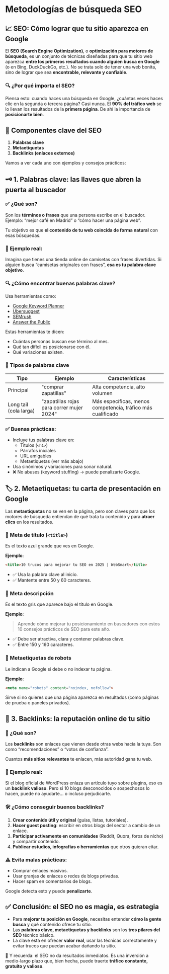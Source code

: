 # Metodologías de búsqueda SEO

## 📈 SEO: Cómo lograr que tu sitio aparezca en Google

El **SEO (Search Engine Optimization)**, o **optimización para motores de búsqueda**, es un conjunto de técnicas diseñadas para que tu sitio web aparezca **entre los primeros resultados cuando alguien busca en Google** (o en Bing, DuckDuckGo, etc.). No se trata solo de tener una web bonita, sino de lograr que sea **encontrable, relevante y confiable**.

### 🔍 ¿Por qué importa el SEO?

Piensa esto: cuando haces una búsqueda en Google, ¿cuántas veces haces clic en la segunda o tercera página? Casi nunca. El **90% del tráfico web** se lo llevan los resultados de la **primera página**. De ahí la importancia de **posicionarte bien**.

## 🧩 Componentes clave del SEO

1. **Palabras clave**
2. **Metaetiquetas**
3. **Backlinks (enlaces externos)**

Vamos a ver cada uno con ejemplos y consejos prácticos:

## 🗝️ 1. Palabras clave: las llaves que abren la puerta al buscador

### ✅ ¿Qué son?

Son los **términos o frases** que una persona escribe en el buscador. Ejemplo: “mejor café en Madrid” o “cómo hacer una página web”.

Tu objetivo es que **el contenido de tu web coincida de forma natural** con esas búsquedas.

### 🧪 Ejemplo real:

Imagina que tienes una tienda online de camisetas con frases divertidas. Si alguien busca “camisetas originales con frases”, **esa es tu palabra clave objetivo**.

### 🔍 ¿Cómo encontrar buenas palabras clave?

Usa herramientas como:

- [Google Keyword Planner](https://ads.google.com/home/tools/keyword-planner/)
- [Ubersuggest](https://neilpatel.com/ubersuggest/)
- [SEMrush](https://www.semrush.com/)
- [Answer the Public](https://answerthepublic.com/)

Estas herramientas te dicen:

- Cuántas personas buscan ese término al mes.
- Qué tan difícil es posicionarse con él.
- Qué variaciones existen.

### 🎯 Tipos de palabras clave

| Tipo | Ejemplo | Características |
| --- | --- | --- |
| Principal | "comprar zapatillas" | Alta competencia, alto volumen |
| Long tail (cola larga) | "zapatillas rojas para correr mujer 2024" | Más específicas, menos competencia, tráfico más cualificado |

### ✅ Buenas prácticas:

- Incluye tus palabras clave en:
    - Títulos (`<h1>`)
    - Párrafos iniciales
    - URL amigables
    - Metaetiquetas (ver más abajo)
- Usa sinónimos y variaciones para sonar natural.
- ❌ No abuses (keyword stuffing) → puede penalizarte Google.

## 🏷️ 2. Metaetiquetas: tu carta de presentación en Google

Las **metaetiquetas** no se ven en la página, pero son claves para que los motores de búsqueda entiendan de qué trata tu contenido y para **atraer clics** en los resultados.

### 📌 Meta de título (`<title>`)

Es el texto azul grande que ves en Google.

**Ejemplo**:

```html
<title>10 trucos para mejorar tu SEO en 2025 | WebSmart</title>

```

- ✅ Usa la palabra clave al inicio.
- ✅ Mantente entre 50 y 60 caracteres.

### 📌 Meta descripción

Es el texto gris que aparece bajo el título en Google.

**Ejemplo**:

> Aprende cómo mejorar tu posicionamiento en buscadores con estos 10 consejos prácticos de SEO para este año.
> 
- ✅ Debe ser atractiva, clara y contener palabras clave.
- ✅ Entre 150 y 160 caracteres.

### 📌 Metaetiquetas de robots

Le indican a Google si debe o no indexar tu página.

**Ejemplo**:

```html
<meta name="robots" content="noindex, nofollow">

```

Sirve si no quieres que una página aparezca en resultados (como páginas de prueba o paneles privados).

## 🔗 3. Backlinks: la reputación online de tu sitio

### 🔎 ¿Qué son?

Los **backlinks** son enlaces que vienen desde otras webs hacia la tuya. Son como “recomendaciones” o “votos de confianza”.

Cuantos **más sitios relevantes** te enlacen, más autoridad gana tu web.

### 🧪 Ejemplo real:

Si el blog oficial de WordPress enlaza un artículo tuyo sobre plugins, eso es un **backlink valioso**. Pero si 10 blogs desconocidos o sospechosos lo hacen, puede no ayudarte… o incluso perjudicarte.

### 🛠️ ¿Cómo conseguir buenos backlinks?

1. **Crear contenido útil y original** (guías, listas, tutoriales).
2. **Hacer guest posting**: escribir en otros blogs del sector a cambio de un enlace.
3. **Participar activamente en comunidades** (Reddit, Quora, foros de nicho) y compartir contenido.
4. **Publicar estudios, infografías o herramientas** que otros quieran citar.

### ⚠️ Evita malas prácticas:

- Comprar enlaces masivos.
- Usar granjas de enlaces o redes de blogs privadas.
- Hacer spam en comentarios de blogs.

Google detecta esto y puede **penalizarte**.

## ✅ Conclusión: el SEO no es magia, es estrategia

- Para **mejorar tu posición en Google**, necesitas entender **cómo la gente busca** y qué contenido ofrece tu sitio.
- Las **palabras clave, metaetiquetas y backlinks** son los **tres pilares del SEO** técnico básico.
- La clave está en ofrecer **valor real**, usar las técnicas correctamente y evitar trucos que puedan acabar dañando tu sitio.

🔁 Y recuerda: el SEO no da resultados inmediatos. Es una inversión a medio-largo plazo que, bien hecha, puede traerte **tráfico constante, gratuito y valioso**.